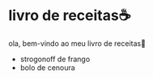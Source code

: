 # livro de receitas:coffee: 

ola, bem-vindo ao meu livro de receitas:wave: 

- strogonoff de frango
- bolo de cenoura
